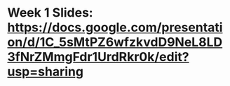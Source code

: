 # Week 1 Slides: https://docs.google.com/presentation/d/1C_5sMtPZ6wfzkvdD9NeL8LD3fNrZMmgFdr1UrdRkr0k/edit?usp=sharing
